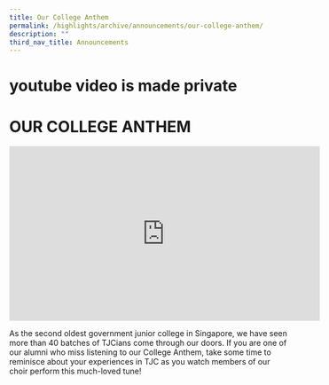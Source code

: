 ```yaml
---
title: Our College Anthem
permalink: /highlights/archive/announcements/our-college-anthem/
description: ""
third_nav_title: Announcements
---
```

# youtube video is made private
# OUR COLLEGE ANTHEM

<center><iframe width="560" height="315" src="https://www.youtube.com/embed/HuvRB_w2Qr0" title="" frameborder="0" allow="accelerometer; autoplay; clipboard-write; encrypted-media; gyroscope; picture-in-picture" allowfullscreen></iframe></center>

As the second oldest government junior college in Singapore, we have seen more than 40 batches of TJCians come through our doors. If you are one of our alumni who miss listening to our College Anthem, take some time to reminisce about your experiences in TJC as you watch members of our choir perform this much-loved tune!